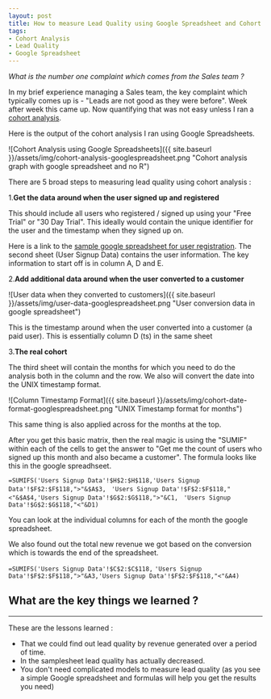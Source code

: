 ```yaml
---
layout: post
title: How to measure Lead Quality using Google Spreadsheet and Cohort Analysis.
tags:
- Cohort Analysis
- Lead Quality
- Google Spreadsheet
---
```


*What is the number one complaint which comes from the Sales team ?*

In my brief experience managing a Sales team, the key complaint which typically comes up is - "Leads are not good as they were before". Week after week this came up. Now quantifying that was not easy unless I ran a [cohort analysis](https://en.wikipedia.org/wiki/Cohort_analysis).  

Here is the output of the cohort analysis I ran using Google Spreadsheets.

![Cohort Analysis using Google Spreadsheets]({{ site.baseurl }}/assets/img/cohort-analysis-googlespreadsheet.png "Cohort analysis graph with google spreadsheet and no R")

There are 5 broad steps to measuring lead quality using cohort analysis :

1.**Get the data around when the user signed up and registered** 

This should include all users who registered / signed up using your "Free Trial" or "30 Day Trial". This ideally would contain the unique identifier for the user and the timestamp when they signed up on.

Here is a link to the [sample google spreadsheet for user registration](https://docs.google.com/spreadsheets/d/19l6tNgXZuasCkOUvsyIqwqaAJuxM7pfO5xw7GTDiprc/edit?usp=sharing). The second sheet (User Signup Data) contains the user information. The key information to start off is in column A, D and E.

2.**Add additional data around when the user converted to a customer**

![User data when they converted to customers]({{ site.baseurl }}/assets/img/user-data-googlespreadsheet.png "User conversion data in google spreadsheet")

This is the timestamp around when the user converted into a customer (a paid user). This is essentially column D (ts) in the same sheet    

3.**The real cohort**

The third sheet will contain the months for which you need to do the analysis both in the column and the row. We also will convert the date into the UNIX timestamp format.

![Column Timestamp Format]({{ site.baseurl }}/assets/img/cohort-date-format-googlespreadsheet.png "UNIX Timestamp format for months")

This same thing is also applied across for the months at the top.

After you get this basic matrix, then the real magic is using the "SUMIF" within each of the cells to get the answer to "Get me the count of users who signed up this month and also became a customer".  The formula looks like this in the google spreadhseet.

`=SUMIFS('Users Signup Data'!$H$2:$H$118,'Users Signup Data'!$F$2:$F$118,">"&$A$3, `
`'Users Signup Data'!$F$2:$F$118,"<"&$A$4,'Users Signup Data'!$G$2:$G$118,">"&C1, `
`'Users Signup Data'!$G$2:$G$118,"<"&D1)`

You can look at the individual columns for each of the month the google spreadsheet.

We also found out the total new revenue we got based on the conversion which is towards the end of the spreadsheet.

`=SUMIFS('Users Signup Data'!$C$2:$C$118,`
`'Users Signup Data'!$F$2:$F$118,">"&A3,'Users Signup Data'!$F$2:$F$118,"<"&A4)`

## What are the key things we learned ?
---------------------------------------

These are the lessons learned :

* That we could find out lead quality by revenue generated over a period of time. 
* In the samplesheet lead quality has actually decreased.
* You don't need complicated models to measure lead quality (as you see a simple Google spreadsheet and formulas will help you get the results you need)

